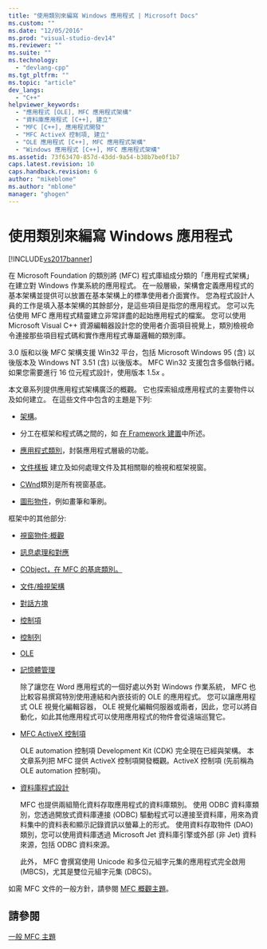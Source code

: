 ```yaml
---
title: "使用類別來編寫 Windows 應用程式 | Microsoft Docs"
ms.custom: ""
ms.date: "12/05/2016"
ms.prod: "visual-studio-dev14"
ms.reviewer: ""
ms.suite: ""
ms.technology: 
  - "devlang-cpp"
ms.tgt_pltfrm: ""
ms.topic: "article"
dev_langs: 
  - "C++"
helpviewer_keywords: 
  - "應用程式 [OLE], MFC 應用程式架構"
  - "資料庫應用程式 [C++], 建立"
  - "MFC [C++], 應用程式開發"
  - "MFC ActiveX 控制項, 建立"
  - "OLE 應用程式 [C++], MFC 應用程式架構"
  - "Windows 應用程式 [C++], MFC 應用程式架構"
ms.assetid: 73f63470-857d-43dd-9a54-b38b7be0f1b7
caps.latest.revision: 10
caps.handback.revision: 6
author: "mikeblome"
ms.author: "mblome"
manager: "ghogen"
---
```

# 使用類別來編寫 Windows 應用程式
[!INCLUDE[vs2017banner](../assembler/inline/includes/vs2017banner.md)]

在 Microsoft Foundation 的類別將 \(MFC\) 程式庫組成分類的「應用程式架構」在建立對 Windows 作業系統的應用程式。  在一般層級，架構會定義應用程式的基本架構並提供可以放置在基本架構上的標準使用者介面實作。  您為程式設計人員的工作是填入基本架構的其餘部分，是這些項目是指您的應用程式。  您可以先佔使用 MFC 應用程式精靈建立非常詳盡的起始應用程式的檔案。  您可以使用 Microsoft Visual C\+\+ 資源編輯器設計您的使用者介面項目視覺上，類別檢視命令連接那些項目程式碼和實作應用程式專屬邏輯的類別庫。  
  
 3.0 版和以後 MFC 架構支援 Win32 平台，包括 Microsoft Windows 95 \(含\) 以後版本及 Windows NT 3.51 \(含\) 以後版本。  MFC Win32 支援包含多個執行緒。  如果您需要進行 16 位元程式設計，使用版本 1.5*x* 。  
  
 本文章系列提供應用程式架構廣泛的概觀。  它也探索組成應用程式的主要物件以及如何建立。  在這些文件中包含的主題是下列:  
  
-   [架構](../mfc/framework-mfc.md)。  
  
-   分工在框架和程式碼之間的，如 [在 Framework 建置](../mfc/building-on-the-framework.md)中所述。  
  
-   [應用程式類別](../mfc/cwinapp-the-application-class.md)，封裝應用程式層級的功能。  
  
-   [文件樣板](../mfc/document-templates-and-the-document-view-creation-process.md) 建立及如何處理文件及其相關聯的檢視和框架視窗。  
  
-   [CWnd](../mfc/window-objects.md)類別是所有視窗基底。  
  
-   [圖形物件](../mfc/graphic-objects.md)，例如畫筆和筆刷。  
  
 框架中的其他部分:  
  
-   [視窗物件:概觀](../mfc/window-objects.md)  
  
-   [訊息處理和對應](../mfc/message-handling-and-mapping.md)  
  
-   [CObject，在 MFC 的基底類別。](../mfc/using-cobject.md)  
  
-   [文件\/檢視架構](../mfc/document-view-architecture.md)  
  
-   [對話方塊](../mfc/dialog-boxes.md)  
  
-   [控制項](../mfc/controls-mfc.md)  
  
-   [控制列](../mfc/control-bars.md)  
  
-   [OLE](../mfc/ole-in-mfc.md)  
  
-   [記憶體管理](../mfc/memory-management.md)  
  
     除了讓您在 Word 應用程式的一個好處以外對 Windows 作業系統， MFC 也比較容易撰寫特別使用連結和內嵌技術的 OLE 的應用程式。  您可以讓應用程式 OLE 視覺化編輯容器， OLE 視覺化編輯伺服器或兩者，因此，您可以將自動化，如此其他應用程式可以使用應用程式的物件會從遠端巡覽它。  
  
-   [MFC ActiveX 控制項](../mfc/mfc-activex-controls.md)  
  
     OLE automation 控制項 Development Kit \(CDK\) 完全現在已經與架構。  本文章系列把 MFC 提供 ActiveX 控制項開發概觀。ActiveX 控制項 \(先前稱為 OLE automation 控制項\)。  
  
-   [資料庫程式設計](../data/data-access-programming-mfc-atl.md)  
  
     MFC 也提供兩組簡化資料存取應用程式的資料庫類別。  使用 ODBC 資料庫類別，您透過開放式資料庫連接 \(ODBC\) 驅動程式可以連接至資料庫，用來為資料集中的資料表和顯示記錄資訊以螢幕上的形式。  使用資料存取物件 \(DAO\) 類別，您可以使用資料庫透過 Microsoft Jet 資料庫引擎或外部 \(非 Jet\) 資料來源，包括 ODBC 資料來源。  
  
     此外， MFC 會撰寫使用 Unicode 和多位元組字元集的應用程式完全啟用 \(MBCS\)，尤其是雙位元組字元集 \(DBCS\)。  
  
 如需 MFC 文件的一般方針，請參閱 [MFC 概觀主題](../mfc/general-mfc-topics.md)。  
  
## 請參閱  
 [一般 MFC 主題](../mfc/general-mfc-topics.md)